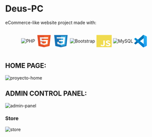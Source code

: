 # Deus-PC
eCommerce-like website project made with:

<!--Technologies I also used: Apache, XAMPP, PhpMyAdmin-->

  <div style="display: inline_block" align="center"><br>
    <img align="center" alt="PHP" height="40px" src="https://cdn-icons-png.flaticon.com/512/919/919830.png" />
    <img align="center" alt="HTML" height="40" width="50" src="https://raw.githubusercontent.com/devicons/devicon/master/icons/html5/html5-original.svg">
    <img align="center" alt="CSS" height="40" width="50" src="https://raw.githubusercontent.com/devicons/devicon/master/icons/css3/css3-original.svg">
    <img align="center" alt="Bootstrap" height="40" width="50" src="https://upload.wikimedia.org/wikipedia/commons/thumb/b/b2/Bootstrap_logo.svg/512px-Bootstrap_logo.svg.png?20210507000024">
    <img align="center" alt="Js" height="40" width="50" src="https://raw.githubusercontent.com/devicons/devicon/master/icons/javascript/javascript-plain.svg">
    <img align="center" alt="MySQL" height="40px" src="https://cdn-icons-png.flaticon.com/512/528/528260.png"/>
    <img align="center" alt="VScode" height="40px" src="https://raw.githubusercontent.com/github/explore/80688e429a7d4ef2fca1e82350fe8e3517d3494d/topics/visual-studio-code/visual-studio-code.png"/>
    </div>
<br>


 
 


## HOME PAGE:

![proyecto-home](https://user-images.githubusercontent.com/95076842/213441446-83e31063-f35d-4640-8111-b94be58bcc17.jpg)

## ADMIN CONTROL PANEL:

![admin-panel](https://user-images.githubusercontent.com/95076842/213450058-5b1972ac-d06e-46b2-ba5b-96924e1049fe.jpg)

### Store

![store](https://user-images.githubusercontent.com/95076842/213450718-ddbf82c1-3143-4ec2-a42c-59d938653abd.jpg)



